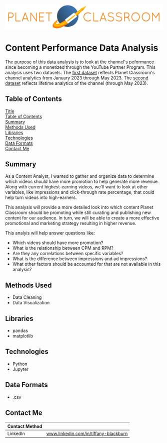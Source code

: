 ![planetclassroomlogo](https://github.com/tabburn/planet-classroom-content-analysis/blob/main/resources/PlanetClassroomLogo_Text.png)

# Content Performance Data Analysis
The purpose of this data analysis is to look at the channel's peformance since becoming a monetized through the YouTube Partner Program. This analysis uses two datasets. The [first dataset](https://github.com/tabburn/planet-classroom-content-analysis/blob/main/resources/janmay2023.csv) reflects Planet Classroom's channel analytics from January 2023 through May 2023. The [second dataset](https://github.com/tabburn/planet-classroom-content-analysis/blob/main/resources/lifetime.csv) reflects lifetime analytics of the channel (through May 2023).

## Table of Contents
[Title](#Content-Performance-Data-Analysis)\
[Table of Contents](#Table-of-Contents)\
[Summary](#Summary)\
[Methods Used](#Methods-Used)\
[Libraries](#Libraries)\
[Technologies](#Technologies)\
[Data Formats](#Data-Formats)\
[Contact Me](#Contact-Me)

## Summary
As a Content Analyst, I wanted to gather and organize data to determine which videos should have more promotion to help generate more revenue. Along with current highest-earning videos, we'll want to look at other variables, like impressions and click-through rate percentage, that could help turn videos into high-earners.

This analysis will provide a more detailed look into which content Planet Classroom should be promoting while still curating and publishing new content for our audience. In turn, we will be able to create a more effective promotional and marketing strategy resulting in higher revenue.

This analyis will help answer questions like:

* Which videos should have more promotion?
* What is the relationship between CPM and RPM?
* Are they any correlations between specific variables?
* What is the difference between impressions and ad impressions?
* What other factors should be accounted for that are not available in this analysis?

## Methods Used
* Data Cleaning
* Data Visualization

## Libraries
* pandas
* matplotlib

## Technologies
* Python
* Jupyter

## Data Formats
* .csv

## Contact Me
| Contact Method | |
| -------------- | --- |
| LinkedIn | www.linkedin.com/in/tiffany-blackburn |

